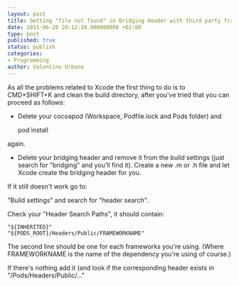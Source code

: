 ```yaml
---
layout: post
title: Getting "file not found" in Bridging Header with third party framework - Swift & Xcode
date: 2015-06-20 20:12:28.000000000 +02:00
type: post
published: true
status: publish
categories:
- Programming
author: Valentino Urbano 
---
```


As all the problems related to Xcode the first thing to do is to CMD+SHIFT+K and clean the build directory, after you've tried that you can proceed as follows:

* Delete your cocoapod (Workspace, Podfile.lock and Pods folder) and 
    
    pod install

again.  
- Delete your bridging header and remove it from the build settings (just search for "bridging" and you'll find it). Create a new .m or .h file and let Xcode create the bridging header for you.

If it still doesn't work go to:

"Build settings" and search for "header search".

Check your "Header Search Paths", it should contain:

    
    "${INHERITED}"        
    "${PODS_ROOT}/Headers/Public/FRAMEWORKNAME"
    

The second line should be one for each frameworks you're using. (Where FRAMEWORKNAME is the name of the dependency you're using of course.)

If there's nothing add it (and look if the corresponding header exists in "/Pods/Headers/Public/..."